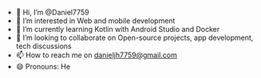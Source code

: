 - 👋 Hi, I’m @Daniel7759
- 👀 I’m interested in Web and mobile development
- 🌱 I’m currently learning Kotlin with Android Studio and Docker
- 💞️ I’m looking to collaborate on Open-source projects, app development, tech discussions
- 📫 How to reach me on danieljh7759@gmail.com
- 😄 Pronouns: He

<!---
Daniel7759/Daniel7759 is a ✨ special ✨ repository because its `README.md` (this file) appears on your GitHub profile.
You can click the Preview link to take a look at your changes.
--->
